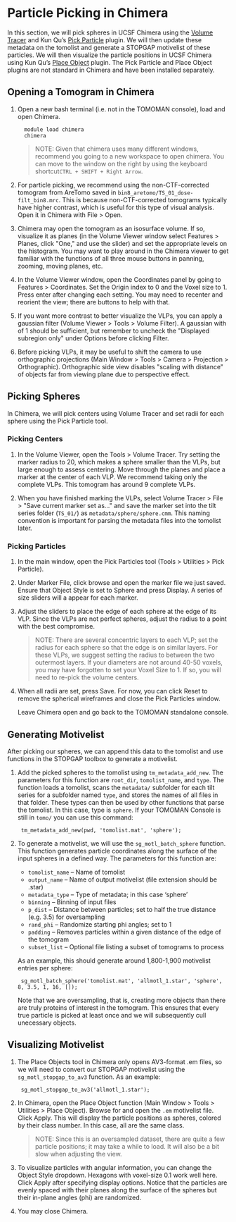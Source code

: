 # Particle Picking in Chimera

In this section, we will pick spheres in UCSF Chimera using the [Volume Tracer](https://www.cgl.ucsf.edu/chimera/docs/ContributedSoftware/volumepathtracer/framevolpath.html) and Kun Qu’s [Pick Particle](https://www.biochem.mpg.de/7940000/Pick-Particle) plugin.
We will then update these metadata on the tomolist and generate a STOPGAP motivelist of these particles.
We will then visualize the particle positions in UCSF Chimera using Kun Qu’s [Place Object](https://www.biochem.mpg.de/7939908/Place-Object) plugin.
The Pick Particle and Place Object plugins are not standard in Chimera and have been installed separately.

## Opening a Tomogram in Chimera

1. Open a new bash terminal (i.e. not in the TOMOMAN console), load and open Chimera.

         module load chimera
         chimera

   >NOTE: Given that chimera uses many different windows, recommend you going to a new workspace to open chimera.
   >You can move to the window on the right by using the keyboard shortcut`CTRL + SHIFT + Right Arrow`.

1. For particle picking, we recommend using the non-CTF-corrected tomogram from AreTomo saved in `bin8_aretomo/TS_01_dose-filt_bin8.mrc`.
   This is because non-CTF-corrected tomograms typically have higher contrast, which is useful for this type of visual analysis.
   Open it in Chimera with File > Open.

1. Chimera may open the tomogram as an isosurface volume.
   If so, visualize it as planes (in the Volume Viewer window select Features > Planes, click "One," and use the slider) and set the appropriate levels on the histogram.
   You may want to play around in the Chimera viewer to get familiar with the functions of all three mouse buttons in panning, zooming, moving planes, etc.

1. In the Volume Viewer window, open the Coordinates panel by going to Features > Coordinates.
   Set the Origin index to 0 and the Voxel size to 1.
   Press enter after changing each setting.
   You may need to recenter and reorient the view; there are buttons to help with that.

1. If you want more contrast to better visualize the VLPs, you can apply a gaussian filter (Volume Viewer > Tools > Volume Filter).
   A gaussian with of 1 should be sufficient, but remember to uncheck the "Displayed subregion only" under Options before clicking Filter.

1. Before picking VLPs, it may be useful to shift the camera to use orthographic projections (Main Window > Tools > Camera > Projection > Orthographic).
   Orthographic side view disables "scaling with distance" of objects far from viewing plane due to perspective effect.

## Picking Spheres

In Chimera, we will pick centers using Volume Tracer and set radii for each sphere using the Pick Particle tool.

### Picking Centers

1. In the Volume Viewer, open the Tools > Volume Tracer.
   Try setting the marker radius to 20, which makes a sphere smaller than the VLPs, but large enough to assess centering.
   Move through the planes and place a marker at the center of each VLP.
   We recommend taking only the complete VLPs.
   This tomogram has around 9 complete VLPs.

1. When you have finished marking the VLPs, select Volume Tracer > File > "Save current marker set as..." and save the marker set into the tilt series folder (`TS_01/`) as `metadata/sphere/sphere.cmm`.
   This naming convention is important for parsing the metadata files into the tomolist later.

### Picking Particles

1. In the main window, open the Pick Particles tool (Tools > Utilities > Pick Particle).

1. Under Marker File, click browse  and open the marker file we just saved.
   Ensure that Object Style is set to Sphere and press Display.
   A series of size sliders will a appear for each marker.

1. Adjust the sliders to place the edge of each sphere at the edge of its VLP.
   Since the VLPs are not perfect spheres, adjust the radius to a point with the best compromise.

     >NOTE: There are several concentric layers to each VLP; set the radius for each sphere so that the edge is on similar layers.
     >For these VLPs, we suggest setting the radius to between the two outermost layers.
     >If your diameters are not around 40-50 voxels, you may have forgotten to set your Voxel Size to 1.
     >If so, you will need to re-pick the volume centers. 

1. When all radii are set, press Save.
   For now, you can click Reset to remove the spherical wireframes and close the Pick Particles window.

   Leave Chimera open and go back to the TOMOMAN standalone console.

## Generating Motivelist

After picking our spheres, we can append this data to the tomolist and use functions in the STOPGAP toolbox to generate a motivelist.

1. Add the picked spheres to the tomolist using `tm_metadata_add_new`.
   The parameters for this function are `root_dir`, `tomolist_name`, and `type`.
   The function loads a tomolist, scans the `metadata/` subfolder for each tilt series for a subfolder named `type`, and stores the names of all files in that folder.
   These types can then be used by other functions that parse the tomolist.
   In this case, type is `sphere`.
   If your TOMOMAN Console is still in `tomo/` you can use this command:

        tm_metadata_add_new(pwd, 'tomolist.mat', 'sphere');

3. To generate a motivelist, we will use the `sg_motl_batch_sphere` function.
   This function generates particle coordinates along the surface of the input spheres in a defined way.
   The parameters for this function are:

    * `tomolist_name` – Name of tomolist
    * `output_name` – Name of output motivelist (file extension should be .star)
    * `metadata_type` – Type of metadata; in this case ‘sphere’
    * `binning` – Binning of input files
    * `p_dist` – Distance between particles; set to half the true distance (e.g. 3.5) for oversampling
    * `rand_phi` – Randomize starting phi angles; set to 1
    * `padding` – Removes particles within a given distance of the edge of the tomogram
    * `subset_list` – Optional file listing a subset of tomograms to process

    As an example, this should generate around 1,800-1,900 motivelist entries per sphere:

        sg_motl_batch_sphere('tomolist.mat', 'allmotl_1.star', 'sphere', 8, 3.5, 1, 16, []);

    Note that we are oversampling, that is, creating more objects than there are truly proteins of interest in the tomogram.
    This ensures that every true particle is picked at least once and we will subsequently cull unecessary objects.

## Visualizing Motivelist

1. The Place Objects tool in Chimera only opens AV3-format .em files, so we will need to convert our STOPGAP motivelist using the `sg_motl_stopgap_to_av3` function.
As an example:

        sg_motl_stopgap_to_av3('allmotl_1.star');

1. In Chimera, open the Place Object function (Main Window > Tools > Utilities > Place Object).
Browse for and open the `.em` motivelist file. Click Apply.
This will display the particle positions as spheres, colored by their class number.
In this case, all are the same class.

   > NOTE: Since this is an oversampled dataset, there are quite a few particle positions; it may take a while to load. It will also be a bit slow when adjusting the view.

1. To visualize particles with angular information, you can change the Object Style dropdown.
Hexagons with voxel-size 0.1 work well here.
Click Apply after specifying display options.
Notice that the particles are evenly spaced with their planes along the surface of the spheres but their in-plane angles (phi) are randomized.

1. You may close Chimera.
